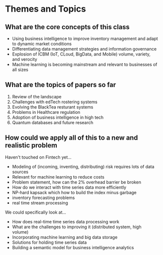 # Themes and Topics

## What are the core concepts of this class

- Using business intelligence to improve inventory management and adapt to dynamic market conditions
- Differentiating data management strategies and information governance
- Explosion of ICBM (IoT, CLoud, BigData, and Mobile) volume, variety, and verocity
- Machine learning is becoming mainstream and relevant to businesses of all sizes

## What are the topics of papers so far

1. Review of the landscape
2. Challenges with edTech rostering systems
3. Evolving the BlackTea resturant systems
4. Problems in Healthcare regulation
5. Adoption of business intelligence in high tech
6. Quantum databases and future research

## How could we apply all of this to a new and realistic problem

Haven't touched on Fintech yet...

- Modeling of (incoming, inventing, distributing) risk requires lots of data sources
- Relevant for machine learning to reduce costs
- Problem statement, how can the 2% overhead barrier be broken
- How do we interact with time series data more efficiently
- NP-hard kapsack which how to build the index minus garbage
- inventory forecasting problems
- real time stream processing

We could specifically look at...

- How does real-time time series data processing work
- What are the challenges to improving it (distributed system, high volume)
- Incorporating machine learning and big data storage
- Solutions for holding time series data
- Building a semantic model for business intelligence analytics

